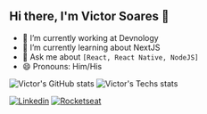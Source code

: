 ## Hi there, I'm Victor Soares 👋


- 🔭 I’m currently working at Devnology
- 🌱 I’m currently learning about NextJS
- 💬 Ask me about ```[React, React Native, NodeJS]```
- 😄 Pronouns: Him/His

![Victor's GitHub stats](https://github-readme-stats.vercel.app/api?username=sudo-victor&theme=radical&hide=contribs,prs,issues)
![Victor's Techs stats](https://github-readme-stats.vercel.app/api/top-langs/?username=sudo-victor&layout=compact&langs_count=7&theme=radical)

[![Linkedin](https://img.shields.io/badge/-LinkedIn-%230077B5?style=for-the-badge&logo=linkedin&logoColor=white)](https://www.linkedin.com/in/victor-souto-soares-4811b118a/)
[![Rocketseat](https://img.shields.io/badge/-Rocketseat-%230077B5?style=for-the-badge&logoColor=white&color=8257E6)](https://app.rocketseat.com.br/me/victor-souto)

  
